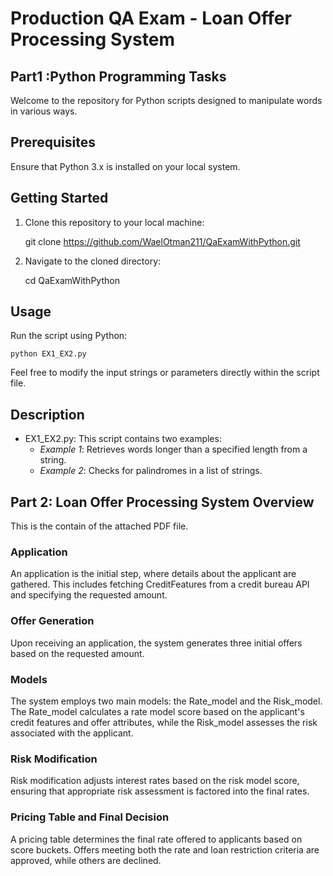 
# Production QA Exam - Loan Offer Processing System

##  Part1 :Python Programming Tasks

Welcome to the repository for Python scripts designed to manipulate words in various ways.

## Prerequisites

Ensure that Python 3.x is installed on your local system.

## Getting Started

1. Clone this repository to your local machine:

    
    git clone https://github.com/WaelOtman211/QaExamWithPython.git
    

2. Navigate to the cloned directory:

    
    cd QaExamWithPython
    

## Usage

Run the script using Python:

    
    python EX1_EX2.py
    
Feel free to modify the input strings or parameters directly within the script file.

## Description

- EX1_EX2.py: This script contains two examples:
    - *Example 1*: Retrieves words longer than a specified length from a string.
    - *Example 2*: Checks for palindromes in a list of strings.



## Part 2: Loan Offer Processing System Overview
This is the contain of the attached PDF file.

### Application

An application is the initial step, where details about the applicant are gathered. This includes fetching CreditFeatures from a credit bureau API and specifying the requested amount.

### Offer Generation

Upon receiving an application, the system generates three initial offers based on the requested amount. 

### Models

The system employs two main models: the Rate_model and the Risk_model. The Rate_model calculates a rate model score based on the applicant's credit features and offer attributes, while the Risk_model assesses the risk associated with the applicant.

### Risk Modification

Risk modification adjusts interest rates based on the risk model score, ensuring that appropriate risk assessment is factored into the final rates.

### Pricing Table and Final Decision

A pricing table determines the final rate offered to applicants based on score buckets. Offers meeting both the rate and loan restriction criteria are approved, while others are declined.

